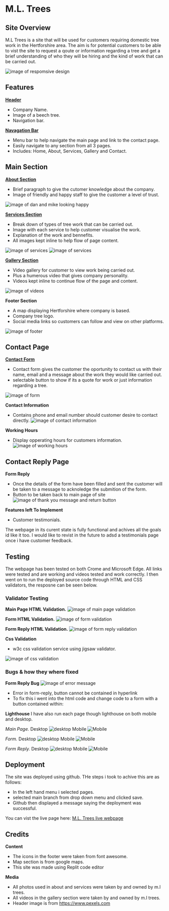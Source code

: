 # **M.L. Trees**

## Site Overview

M.L Trees is a site that will be used for customers requiring domestic tree work in the Hertforshire area. The aim is for potential customers to be able to vist the site to request a qoute or information regarding a tree and get a brief understanding of who they will be hiring and the kind of work that can be carried out.

![image of respomsive design](readme-docs/responsive.design.png)

## Features

[**Header**](https://crimson-wizard.github.io/M-L-Trees/index.html)
- Company Name.
- Image of a beech tree.
- Navigation bar.

[**Navagation Bar**](https://crimson-wizard.github.io/M-L-Trees/index.html)
- Menu bar to help navigate the main page and link to the contact page.
- Easily navigate to any section from all 3 pages.
- Includes: Home, About, Services, Gallery and Contact.

## Main Section 

[**About Section**](https://crimson-wizard.github.io/M-L-Trees/#about)
- Brief paragraph to give the cutomer knowledge about the company. 
- Image of friendly and happy staff to give the customer a level of trust.

![image of dan and mike looking happy](readme-docs/happy-team.webp)

[**Services Section**](https://crimson-wizard.github.io/M-L-Trees/#services)
- Break down of types of tree work that can be carried out.
- Image with each service to help customer visualise the work.
- Explanation of the work and bennefits.
- All images kept inline to help flow of page content.

![image of services](readme-docs/services-1.webp) 
![image of services](readme-docs/Services2.webp)

[**Gallery Section**](https://crimson-wizard.github.io/M-L-Trees/#gallery)
- Video gallery for customer to view work being carried out.
- Plus a humerous video that gives company personality.
- Videos kept inline to continue flow of the page and content.

![image of videos](readme-docs/video-gallery.webp)

**Footer Section**
- A map displaying Hertforshire where company is based.
- Company tree logo.
- Social media links so customers can follow and view on other platforms.

![image of footer](readme-docs/footer-image.webp)


## Contact Page

[**Contact Form**](https://crimson-wizard.github.io/M-L-Trees/form.html)
- Contact form gives the customer the oportunity to contact us with their name, email and a message about the work they would like carried out.
- selectable button to show if its a quote for work or just information regarding a tree.

![image of form](readme-docs/form.webp)

**Contact Information**
- Contains phone and email number should customer desire to contact directly.
![image of contact information](readme-docs/contact-information.webp)

**Working Hours**
- Display opperating hours for customers information.
  ![image of working hours](readme-docs/working-hours.webp)

## Contact Reply Page

**Form Reply**
- Once the details of the form have been filled and sent the customer will be taken to a message to acknoledge the submition of the form.
- Button to be taken back to main page of site
![image of thank you message and return button](readme-docs/thank-you-message.webp)

**Features left To Implement**
 - Customer testimonials.
   
The webpage in its curent state is fully functional and achives all the goals id like it too. I would like to revist in the future to adsd a testimonials page once i have customer feedback.

## Testing 

The webpage has been tested on both Crome and Microsoft Edge. All links were tested and are working and videos tested and work correctly. I then went on to run the deployed source code through HTML and CSS validators, the resposne can be seen below. 

### **Validator Testing**

**Main Page HTML Validation.**
![image of main page validation](readme-docs/main-page.validation.webp)

**Form HTML Validation.**
![image of form validation](readme-docs/form-validation.webp)

**Form Reply HTML Validation.**
![image of form reply validation](readme-docs/form-reply-validation.webp)

**Css Validation**
- w3c css validation service using jigsaw validator.
  
![image of css validation](readme-docs/css-validation.webp)
  
### **Bugs & how they where fixed**

**Form Reply Bug**
![image of error message](readme-docs/form-reply-bug.webp)
- Error in form-reply, button cannot be contained in hyperlink
- To fix this i went into the html code and change code to a form with a button contained within:

**Lighthouse**
I have also run each page though lighthouse on both mobile and desktop.

*Main Page.*
Desktop
![desktop](readme-docs/main-desktop.webp)
Mobile
![Mobile](readme-docs/main-mobile.webp)

*Form.*
Desktop
![desktop](readme-docs/form-desktop.webp)
Mobile
![Mobile](readme-docs/form-mobile.webp)

*Form Reply.*
Desktop
![desktop](readme-docs/form-reply-desktop.webp)
Mobile
![Mobile](readme-docs/form-reply-mobile.webp)


## Deployment 
The site was deployed using github. THe steps i took to achive this are as follows:
- In the left hand menu i selected pages.
- selected main branch from drop down menu and clicked save.
- Github then displayed a message saying the deployment was successful.

You can vist the live page here: [M.L. Trees live webpage](https://crimson-wizard.github.io/M-L-Trees/)
 

## Credits

**Content**
- The icons in the footer were taken from font awesome.
- Map section is from google maps.
- This site was made using Replit code editor

**Media**
- All photos used in about and services were taken by and owned by m.l trees.
- All videos in the gallery section were taken by and owned by m.l trees.
- Header image is from https://www.pexels.com